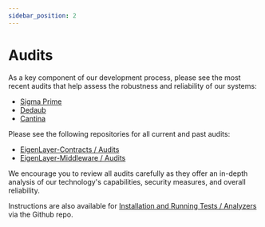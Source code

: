 ```yaml
---
sidebar_position: 2
---
```


# Audits

As a key component of our development process, please see the most recent audits that help assess the robustness and reliability of our systems:
- [Sigma Prime](https://github.com/Layr-Labs/eigenlayer-contracts/blob/dev/audits/M2%20Mainnet%20-%20Sigma%20Prime%20-%20Feb%202024.pdf)  
- [Dedaub](https://github.com/Layr-Labs/eigenlayer-middleware/blob/dev/audits/M2%20Mainnet%20-%20Dedaub%20-%20Feb%202024.pdf)
- [Cantina](https://github.com/Layr-Labs/eigenlayer-contracts/blob/dev/audits/M2%20Mainnet%20-%20Cantina%20-%20Apr%202024.pdf)

Please see the following repositories for all current and past audits:
- [EigenLayer-Contracts / Audits](https://github.com/Layr-Labs/eigenlayer-contracts/tree/dev/audits)
- [EigenLayer-Middleware / Audits](https://github.com/Layr-Labs/eigenlayer-middleware/tree/dev/audits)

We encourage you to review all audits carefully as they offer an in-depth analysis of our technology's capabilities, security measures, and overall reliability.

Instructions are also available for [Installation and Running Tests / Analyzers](https://github.com/Layr-Labs/eigenlayer-contracts#installation) via the Github repo.
